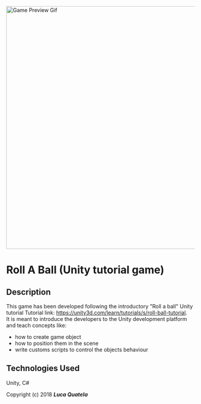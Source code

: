 <img alt="Game Preview Gif" src="https://github.com/LucaIta/unity_roll_ball_tutorial/blob/master/RollABall.gif" width="650" />


# Roll A Ball (Unity tutorial game)

## Description

This game has been developed following the introductory "Roll a ball" Unity tutorial <span/>
Tutorial link: https://unity3d.com/learn/tutorials/s/roll-ball-tutorial.
<br>It is meant to introduce the developers to the Unity development platform and teach concepts like:

- how to create game object
- how to position them in the scene
- write customs scripts to control the objects behaviour


## Technologies Used

Unity, C#

Copyright (c) 2018 **_Luca Quatela_**
